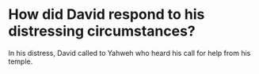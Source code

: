 # How did David respond to his distressing circumstances?

In his distress, David called to Yahweh who heard his call for help from his temple.
